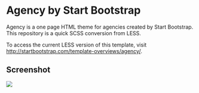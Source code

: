 # Agency by Start Bootstrap

Agency is a one page HTML theme for agencies created by Start Bootstrap. This repository is a quick SCSS conversion from LESS.

To access the current LESS version of this template, visit http://startbootstrap.com/template-overviews/agency/.

## Screenshot
![](http://sbootstrap.startbootstrapc.netdna-cdn.com/assets/img/templates/agency.jpg)